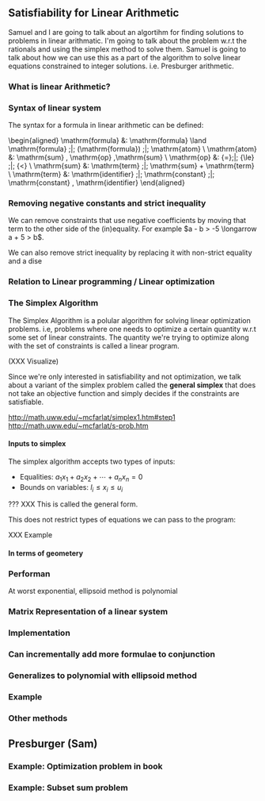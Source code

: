 ## Satisfiability for Linear Arithmetic
Samuel and I are going to talk about an algortihm for finding solutions to problems in linear arithmatic.
I'm going to talk about the problem w.r.t the rationals and using the simplex method to solve them.
Samuel is going to talk about how we can use this as a part of the algorithm to solve linear equations constrained
to integer solutions. i.e. Presburger arithmetic.

### What is linear Arithmetic?

### Syntax of linear system

The syntax for a formula  in linear arithmetic can be defined:

\begin{aligned}
\mathrm{formula} &: \mathrm{formula} \land \mathrm{formula}
                  \;|\; (\mathrm{formula}) \;|\; \mathrm{atom}  \\
   \mathrm{atom} &: \mathrm{sum} \, \mathrm{op} \,\mathrm{sum}                                           \\
     \mathrm{op} &: {=}\;|\; {\le} \;|\; {<}                                          \\
    \mathrm{sum} &: \mathrm{term} \;|\; \mathrm{sum} + \mathrm{term}                                    \\
   \mathrm{term} &: \mathrm{identifier} \;|\; \mathrm{constant} \;|\; \mathrm{constant} \, \mathrm{identifier}
\end{aligned}

### Removing negative constants and strict inequality

We can remove constraints that use negative coefficients by moving that term to the other side of the (in)equality.
For example $a - b > -5 \longarrow  a + 5 > b$.

We can also remove strict inequality by replacing it with non-strict equality and a dise

### Relation to Linear programming / Linear optimization
### The Simplex Algorithm

The Simplex Algorithm is a polular algorithm for solving linear optimization problems.
i.e, problems where one needs to optimize a certain quantity w.r.t some set of linear constraints.
The quantity we're trying to optimize along with the set of constraints is called a
linear program.

(XXX Visualize)

Since we're only interested in satisfiability and not optimization, we talk
about a variant of the simplex problem called the **general simplex** that does not
take an objective function and simply decides if the constraints are satisfiable.

http://math.uww.edu/~mcfarlat/simplex1.htm#step1
http://math.uww.edu/~mcfarlat/s-prob.htm

#### Inputs to simplex

The simplex algorithm accepts two types of inputs:

* Equalities: $a_1x_1 + a_2x_2 + \cdots + a_nx_n = 0$
* Bounds on variables: $l_i \le x_i \le u_i$

??? XXX This is called the general form.

This does not restrict types of equations we can pass to the program:

XXX Example

#### In terms of geometery




### Performan

At worst exponential, ellipsoid method is polynomial

### Matrix Representation of a linear system

### Implementation
### Can incrementally add more formulae to conjunction
### Generalizes to polynomial with ellipsoid method       
### Example

### Other methods

## Presburger (Sam)

### Example: Optimization problem in book
### Example: Subset sum problem
<!--
pandoc -s -f markdown src/cs576-automated-deduction/presentation.md --mathjax -o output.html --tocS
--> 
